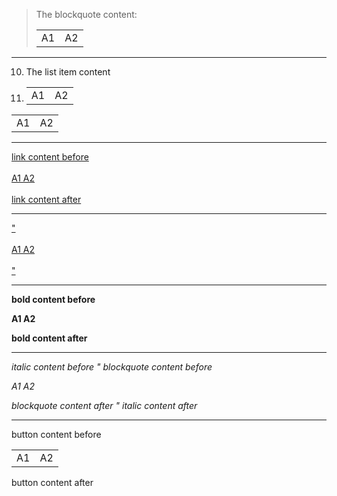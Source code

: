 > The blockquote content:
> 
> |    |    |
> |----|----|
> | A1 | A2 |

* * *

10. The list item content
11. |    |    |
    |----|----|
    | A1 | A2 |

|    |    |
|----|----|
| A1 | A2 |

* * *

[link content before  
\
A1 A2  
\
link content after](/link)

* * *

["  
\
A1 A2  
\
"](/link)

* * *

**bold content before**

**A1 A2**

**bold content after**

* * *

*italic content before " blockquote content before*

*A1 A2*

*blockquote content after " italic content after*

* * *

button content before

|    |    |
|----|----|
| A1 | A2 |

button content after